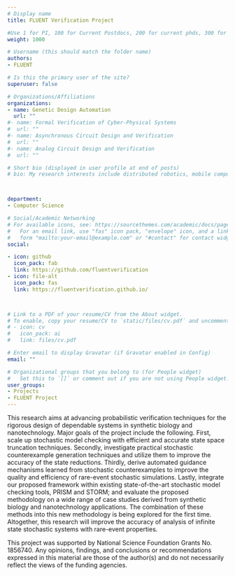 ```yaml
---
# Display name
title: FLUENT Verification Project

#Use 1 for PI, 100 for Current Postdocs, 200 for current phds, 300 for current masters, 400 for current undergrads, 800 for alum postdocs, 810 for alum phds, 820 for alum masters, and 830 for alum undergrads, 900 for tools, 1000 for projects, 900 for tools, 1000 for projects
weight: 1000

# Username (this should match the folder name)
authors:
- FLUENT

# Is this the primary user of the site?
superuser: false

# Organizations/Affiliations
organizations:
- name: Genetic Design Automation
  url: ""
#- name: Formal Verification of Cyber-Physical Systems
#  url: ""
#- name: Asynchronous Circuit Design and Verification
#  url: ""
#- name: Analog Circuit Design and Verification
#  url: ""

# Short bio (displayed in user profile at end of posts)
# bio: My research interests include distributed robotics, mobile computing and programmable matter.



department:
- Computer Science

# Social/Academic Networking
# For available icons, see: https://sourcethemes.com/academic/docs/page-builder/#icons
#   For an email link, use "fas" icon pack, "envelope" icon, and a link in the
#   form "mailto:your-email@example.com" or "#contact" for contact widget.
social:

- icon: github
  icon_pack: fab
  link: https://github.com/fluentverification
- icon: file-alt
  icon_pack: fas
  link: https://fluentverification.github.io/



# Link to a PDF of your resume/CV from the About widget.
# To enable, copy your resume/CV to `static/files/cv.pdf` and uncomment the lines below.
# - icon: cv
#   icon_pack: ai
#   link: files/cv.pdf

# Enter email to display Gravatar (if Gravatar enabled in Config)
email: ""

# Organizational groups that you belong to (for People widget)
#   Set this to `[]` or comment out if you are not using People widget.
user_groups:
- Projects
- FLUENT Project
---
```


This research aims at advancing probabilistic verification techniques for the rigorous design of dependable systems in synthetic biology and nanotechnology. Major goals of the project include the following. First, scale up stochastic model checking with efficient and accurate state space truncation techniques. Secondly, investigate practical stochastic counterexample generation techniques and utilize them to improve the accuracy of the state reductions. Thirdly, derive automated guidance mechanisms learned from stochastic counterexamples to improve the quality and efficiency of rare-event stochastic simulations. Lastly, integrate our proposed framework within existing state-of-the-art stochastic model checking tools, PRISM and STORM; and evaluate the proposed methodology on a wide range of case studies derived from synthetic biology and nanotechnology applications. The combination of these methods into this new methodology is being explored for the first time. Altogether, this research will improve the accuracy of analysis of infinite state stochastic systems with rare-event properties.

This project was supported by National Science Foundation Grants No. 1856740. Any opinions, findings, and conclusions or recommendations expressed in this material are those of the author(s) and do not necessarily reflect the views of the funding agencies.